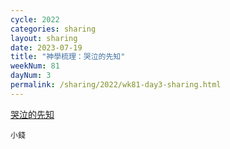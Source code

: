```yaml
---
cycle: 2022
categories: sharing
layout: sharing
date: 2023-07-19
title: "神學梳理：哭泣的先知"
weekNum: 81
dayNum: 3
permalink: /sharing/2022/wk81-day3-sharing.html
---
```

[哭泣的先知](https://eccseattle.github.io/media/sharing/2022/wk081/2023-07-19-bin.m4a)

`小錢`
